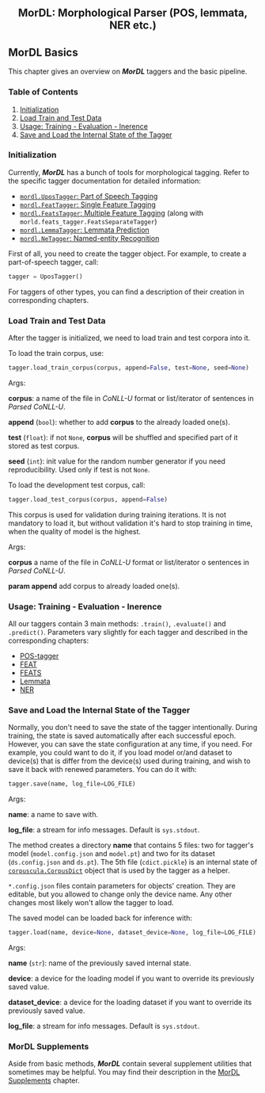 <h2 align="center">MorDL: Morphological Parser (POS, lemmata, NER etc.)</h2>
<a name="start"></a>

## MorDL Basics

This chapter gives an overview on ***MorDL*** taggers and the basic pipeline.

### Table of Contents

1. [Initialization](#init)
1. [Load Train and Test Data](#data)
1. [Usage: Training - Evaluation - Inerence](#usage)
1. [Save and Load the Internal State of the Tagger](#save)

### Initialization<a name="init"></a>

Currently, ***MorDL*** has a bunch of tools for morphological tagging. Refer
to the specific tagger documentation for detailed information:
* [`mordl.UposTagger`: Part of Speech Tagging](https://github.com/fostroll/mordl/blob/master/doc/README_POS.md#start)
* [`mordl.FeatTagger`: Single Feature Tagging](https://github.com/fostroll/mordl/blob/master/doc/README_FEAT.md#start)
* [`mordl.FeatsTagger`: Multiple Feature Tagging](https://github.com/fostroll/mordl/blob/master/doc/README_FEATS.md#start)
(along with `morld.feats_tagger.FeatsSeparateTagger`)
* [`mordl.LemmaTagger`: Lemmata Prediction](https://github.com/fostroll/mordl/blob/master/doc/README_LEMMA.md#start)
* [`mordl.NeTagger`: Named-entity Recognition](https://github.com/fostroll/mordl/blob/master/doc/README_NER.md#start)

First of all, you need to create the tagger object. For example, to create a
part-of-speech tagger, call:
```python
tagger = UposTagger()
```

For taggers of other types, you can find a description of their creation in
corresponding chapters.

### Load Train and Test Data<a name="data"></a>

After the tagger is initialized, we need to load train and test corpora into
it.

To load the train corpus, use:
```python
tagger.load_train_corpus(corpus, append=False, test=None, seed=None)
```

Args:

**corpus**: a name of the file in *CoNLL-U* format or list/iterator of
sentences in *Parsed CoNLL-U*.

**append** (`bool`): whether to add **corpus** to the already loaded one(s).

**test** (`float`): if not `None`, **corpus** will be shuffled and specified
part of it stored as test corpus.

**seed** (`int`): init value for the random number generator if you need
reproducibility. Used only if test is not `None`.

To load the development test corpus, call:
```python
tagger.load_test_corpus(corpus, append=False)
```
This corpus is used for validation during training iterations. It is not
mandatory to load it, but without validation it's hard to stop training in
time, when the quality of model is the highest.

Args:

**corpus** a name of the file in *CoNLL-U* format or list/iterator o
sentences in *Parsed CoNLL-U*.

**param append** add corpus to already loaded one(s).

### Usage: Training - Evaluation - Inerence<a name="usage"></a>

All our taggers contain 3 main methods: `.train()`, `.evaluate()` and
`.predict()`. Parameters vary slightly for each tagger and described in the
corresponding chapters:
* [POS-tagger](https://github.com/fostroll/mordl/blob/master/doc/README_UPOS.md#start)
* [FEAT](https://github.com/fostroll/mordl/blob/master/doc/README_FEAT.md#start)
* [FEATS](https://github.com/fostroll/mordl/blob/master/doc/README_FEATS.md#start)
* [Lemmata](https://github.com/fostroll/mordl/blob/master/doc/README_LEMMA.md#start)
* [NER](https://github.com/fostroll/mordl/blob/master/doc/README_NER.md#start)

### Save and Load the Internal State of the Tagger<a name="save"></a>

Normally, you don't need to save the state of the tagger intentionally. During
training, the state is saved automatically after each successful epoch.
However, you can save the state configuration at any time, if you need. For
example, you could want to do it, if you load model or/and dataset to
device(s) that is differ from the device(s) used during training, and wish to
save it back with renewed parameters. You can do it with:
```python
tagger.save(name, log_file=LOG_FILE)
```

Args:

**name**: a name to save with.

**log_file**: a stream for info messages. Default is `sys.stdout`.

The method creates a directory **name** that contains 5 files: two for
tagger's model (`model.config.json` and `model.pt`) and two for its
dataset (`ds.config.json` and `ds.pt`). The 5th file (`cdict.pickle`)
is an internal state of
[`corpuscula.CorpusDict`](https://github.com/fostroll/corpuscula/blob/master/doc/README_CDICT.md)
object that is used by the tagger as a helper.

`*.config.json` files contain parameters for objects' creation. They
are editable, but you allowed to change only the device name. Any
other changes most likely won't allow the tagger to load.

The saved model can be loaded back for inference with:
```python
tagger.load(name, device=None, dataset_device=None, log_file=LOG_FILE)
```

Args:

**name** (`str`): name of the previously saved internal state.

**device**: a device for the loading model if you want to override its
previously saved value.

**dataset_device**: a device for the loading dataset if you want to
override its previously saved value.

**log_file**: a stream for info messages. Default is `sys.stdout`.

### MorDL Supplements

Aside from basic methods, ***MorDL*** contain several supplement utilities
that sometimes may be helpful. You may find their description in the
[MorDL Supplements](https://github.com/fostroll/mordl/blob/master/doc/README_SUPPLEMENTS.md)
chapter.
